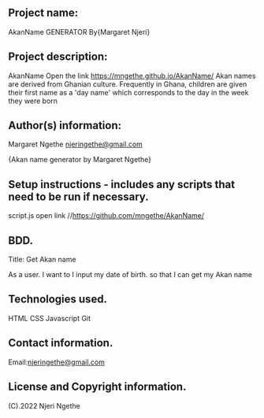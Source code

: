 ## Project name:
  AkanName GENERATOR
  By{Margaret Njeri}

## Project description:
  AkanName
  Open the link https://mngethe.github.io/AkanName/
  Akan names are derived from Ghanian culture. Frequently in Ghana, children are given their first name as a 'day name' which corresponds to the day in the week they were born


## Author(s) information:
  Margaret Ngethe
  njeringethe@gmail.com

{Akan name generator by Margaret Ngethe}

## Setup instructions - includes any scripts that need to be run if necessary.
  script.js
  open link //https://github.com/mngethe/AkanName/
## BDD.
  Title: Get Akan name

   As a user.
    I want to I input my date of birth.
    so that I can get my Akan name


## Technologies used.
   HTML
   CSS
   Javascript
   Git


## Contact information.
  Email:njeringethe@gmail.com


## License and Copyright information.
  (C).2022 Njeri Ngethe
